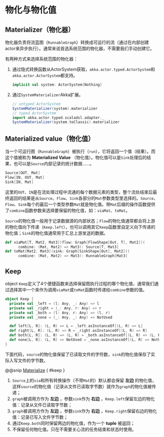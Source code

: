 # 物化与物化值

## Materializer（物化器）

物化器负责将流蓝图（`RunnableGraph`）转换成可运行的流（通过在内部创建actor来异步执行）。通常来说首选系统范围的物化器，不需要我们手动创建它。

有两种方式来选择系统范围的物化器：

1. 通过隐式转换函数从ActorSystem获取，`akka.actor.typed.ActorSystem`和`akka.actor.ActorSystem`都支持。
    ```scala
    implicit val system: ActorSystem[Nothing]
    ```
2. 通过`SystemMaterializer`Akka扩展。
    ```scala
    // untyped ActorSystem
    SystemMaterializer(system).materializer
    // typed ActorSystem
    import akka.actor.typed.scaladsl.adapter._
    SystemMaterializer(system.toClassic).materializer 
    ```

## Materialized value（物化值）

当一个可运行图（`RunnableGraph`）被执行（`run`），它将返回一个值（结果）。而这个值被称为 **Materialized Value** （物化值）。物化值可以是`Sink`处理后的结果，也可以是`Source`内部记录的统计数据……。

```scala
Source[OUT, Mat]
Flow[IN, OUT, Mat]
Sink[IN, Mat]
```

这里的`OUT`、`IN`是在流处理过程中流通的每个数据元素的类型，整个流处结束后最终返回的结果是从`Source`、`Flow`、`Sink`各部分的`Mat`参数类型里选择的。`Source`、`Flow`、`Sink`每个的最后一个类型参数`Mat`就是物化值。带`Mat`后缀的操作函数提供了`combine`函数参数来选择要保留的物化值，如：`viaMat`、`toMat`。

`Source`的物化值一般用于记录数据源的内部状态；`Flow`的物化值通常都会将上游的物化值向下传递（`Keep.left`），也可以调用其它`Keep`函数里自定义向下传递的物化值；`Sink`的物化值通常用于汇总上游发送的数据。

```scala
def viaMat[T, Mat2, Mat3](flow: Graph[FlowShape[Out, T], Mat2])(
      combine: (Mat, Mat2) => Mat3): Source[T, Mat3]
def toMat[Mat2, Mat3](sink: Graph[SinkShape[Out], Mat2])(
      combine: (Mat, Mat2) => Mat3): RunnableGraph[Mat3]
```

## Keep

object `Keep`定义了4个便捷函数来选择保留图执行过程的哪个物化值，通常我们通过选择其中一个来作为调用`viaMat`或`toMat`函数时传递给`combine`参数的值。

```scala
object Keep {
  private val _left = (l: Any, _: Any) => l
  private val _right = (_: Any, r: Any) => r
  private val _both = (l: Any, r: Any) => (l, r)
  private val _none = (_: Any, _: Any) => NotUsed

  def left[L, R]: (L, R) => L = _left.asInstanceOf[(L, R) => L]
  def right[L, R]: (L, R) => R = _right.asInstanceOf[(L, R) => R]
  def both[L, R]: (L, R) => (L, R) = _both.asInstanceOf[(L, R) => (L, R)]
  def none[L, R]: (L, R) => NotUsed = _none.asInstanceOf[(L, R) => NotUsed]
}
```

下面代码，`source`的物化值保留了已读取文件的字符数，`sink`的物化值保存了实际入写文件的字节数。

@@snip [Materialize](../../../../../cookbook-streams/src/test/scala/cookbook/streams/MaterializeTest.scala) { #keep }

1. `Source`上的`via`和所有转换操作（不带`Mat`的）默认都会保留 **左边** 的物化值，这样`source`的物化值（记录从文件已读取字节数）就作为`graph`的物化值被传递；
2. `graph`被调用方作为 **左边** ，参数`sink`作为 **右边** ，`Keep.left`保留左边的物化值：记录从文件已读取字节数；
3. `graph`被调用方作为 **左边** ，参数`sink`作为 **右边** ，`Keep.right`保留右边的物化值：记录已写入文件字节数；
4. 通过`Keep.both`同时保留两边的物化值，作为一个 **tuple** 被返回；
5. 不保留任何物化值。只在不需要关心流的任务结束和状态时使用。
